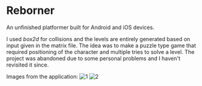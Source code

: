 # Reborner
An unfinished platformer built for Android and iOS devices.

I used _box2d_ for collisions and the levels are entirely generated based on input given in the matrix file. The idea was to make a puzzle type game that required positioning of the character and multiple tries to solve a level. The project was abandoned due to some personal problems and I haven't revisited it since.

Images from the application:
![1](https://user-images.githubusercontent.com/50552606/60094704-80c63b00-9755-11e9-8352-9c5c27c64587.png)
![2](https://user-images.githubusercontent.com/50552606/60094703-802da480-9755-11e9-86df-00dad89ce6db.png)
